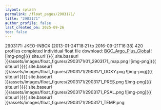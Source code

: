 ```yaml
---
layout: splash
permalink: /float_pages/2903171/
title: "2903171"
author_profile: false
last_created_on: 2025-09-26
toc: false
---
```

 
2903171: JKEO-INBOX (2013-01-24T18:21 to 2016-09-21T16:38)
420 profiles completed
Individual float file download: [BGC_Argo_Plus_Global](https://ftp.soest.hawaii.edu/bgc_argo_plus/Individual_Floats/outliers_removed/2903171_Sprof_processed.nc)
![img-png]({{ site.url }}{{ site.baseurl }}/assets/images/float_figures/2903171/01_2903171_map.png
![img-png]({{ site.url }}{{ site.baseurl }}/assets/images/float_figures/2903171/2903171_DOXY.png
![img-png]({{ site.url }}{{ site.baseurl }}/assets/images/float_figures/2903171/2903171_PRES.png
![img-png]({{ site.url }}{{ site.baseurl }}/assets/images/float_figures/2903171/2903171_PSAL.png
![img-png]({{ site.url }}{{ site.baseurl }}/assets/images/float_figures/2903171/2903171_TEMP.png
